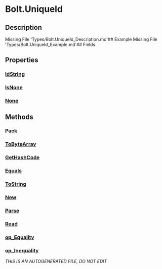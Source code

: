 # Bolt.UniqueId
## Description
Missing File 'Types/Bolt.UniqueId_Description.md'## Example
Missing File 'Types/Bolt.UniqueId_Example.md'## Fields
## Properties
### [IdString](Bolt.UniqueId/P/IdString.md)
### [IsNone](Bolt.UniqueId/P/IsNone.md)
### [None](Bolt.UniqueId/P/None.md)
## Methods
### [Pack](Bolt.UniqueId/M/Pack.md)
### [ToByteArray](Bolt.UniqueId/M/ToByteArray.md)
### [GetHashCode](Bolt.UniqueId/M/GetHashCode.md)
### [Equals](Bolt.UniqueId/M/Equals.md)
### [ToString](Bolt.UniqueId/M/ToString.md)
### [New](Bolt.UniqueId/M/New.md)
### [Parse](Bolt.UniqueId/M/Parse.md)
### [Read](Bolt.UniqueId/M/Read.md)
### [op_Equality](Bolt.UniqueId/M/op_Equality.md)
### [op_Inequality](Bolt.UniqueId/M/op_Inequality.md)

*THIS IS AN AUTOGENERATED FILE, DO NOT EDIT*
